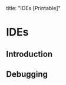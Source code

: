 <frontmatter>
title: "IDEs [Printable]"
</frontmatter>

<link rel="stylesheet" href="{{baseUrl}}/css/textbook.css">

<div class="website-content">

<div id="main">

# IDEs

## Introduction

<include src="introduction/what/print.md" />

## Debugging

<include src="debugging/what/print.md" />

</div>

</div>
